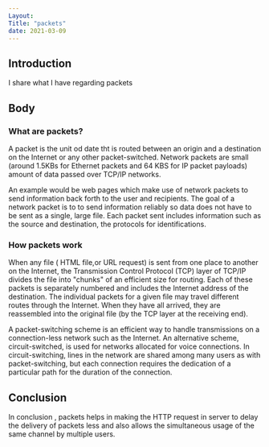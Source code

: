 ```yaml
---
Layout:
Title: "packets"
date: 2021-03-09
---
```


## Introduction

I share what I have regarding packets

## Body

### What are packets?

A packet is the unit od date tht is routed between an origin and a destination on the Internet or any other packet-switched. Network packets are small (around 1.5KBs for Ethernet packets and 64 KBS for IP packet payloads) amount of data passed over TCP/IP networks.

An example would be web pages which make use of network packets to send information back forth to the user and recipients. The goal of a network packet is to to send information reliably so data does not have to be sent as a single, large file. Each packet sent includes information such as the source and destination, the protocols for identifications.

### How packets work

When any file ( HTML file,or URL request) is sent from one place to another on the Internet, the Transmission Control Protocol (TCP) layer of TCP/IP divides the file into "chunks" of an efficient size for routing. Each of these packets is separately numbered and includes the Internet address of the destination. The individual packets for a given file may travel different routes through the Internet. When they have all arrived, they are reassembled into the original file (by the TCP layer at the receiving end).

A packet-switching scheme is an efficient way to handle transmissions on a connection-less network such as the Internet. An alternative scheme, circuit-switched, is used for networks allocated for voice connections. In circuit-switching, lines in the network are shared among many users as with packet-switching, but each connection requires the dedication of a particular path for the duration of the connection.

## Conclusion

In conclusion , packets helps in making the HTTP request in server to delay the delivery of packets less and also allows the simultaneous usage of the same channel by multiple users.

